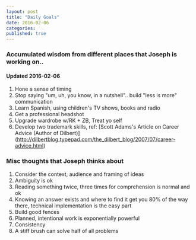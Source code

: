 ```yaml
---
layout: post
title: "Daily Goals"
date: 2016-02-06
categories: 
published: true
---
```


### Accumulated wisdom from different places that Joseph is working on..

#### **Updated 2016-02-06**

1. Hone a sense of timing
2. Stop saying "um, uh, you know, in a nutshell".. build "less is more" communication
3. Learn Spanish, using children's TV shows, books and radio
4. Get a professional headshot
5. Upgrade wardrobe w/RK + ZB, Treat yo self
6. Develop two trademark skills, ref: [Scott Adams's Article on Career Advice (Author of Dilbert)] (http://dilbertblog.typepad.com/the_dilbert_blog/2007/07/career-advice.html)

### Misc thoughts that Joseph thinks about

1. Consider the context, audience and framing of ideas
2. Ambiguity is ok
3. Reading something twice, three times for comprehension is normal and ok
4. Knowing an answer exists and where to find it get you 80% of the way there, technical implementation is the easy part
5. Build good fences
6. Planned, intentional work is exponentially powerful
7. Consistency
8. A stiff brush can solve half of all problems

